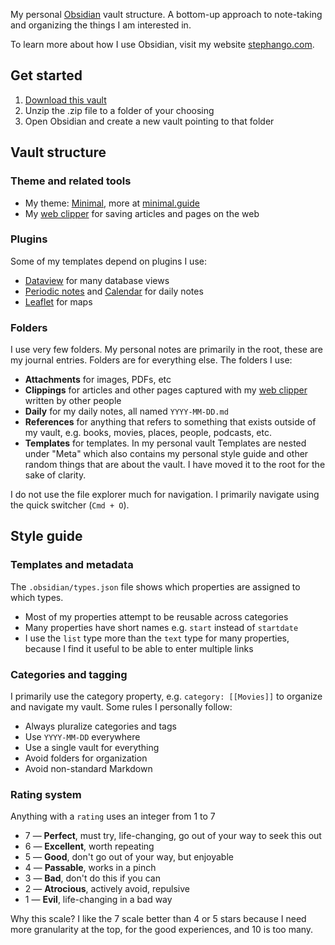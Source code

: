 My personal [Obsidian](https://obsidian.md/) vault structure. A bottom-up approach to note-taking and organizing the things I am interested in.

To learn more about how I use Obsidian, visit my website [stephango.com](https://stephango.com/topics/obsidian/).

## Get started

1. [Download this vault](https://github.com/kepano/kepano-obsidian/archive/refs/heads/main.zip)
2. Unzip the .zip file to a folder of your choosing
3. Open Obsidian and create a new vault pointing to that folder

## Vault structure

### Theme and related tools

- My theme: [Minimal](https://github.com/kepano/obsidian-minimal), more at [minimal.guide](https://minimal.guide)
- My [web clipper](https://stephango.com/obsidian-web-clipper) for saving articles and pages on the web

### Plugins

Some of my templates depend on plugins I use:

- [Dataview](https://github.com/blacksmithgu/obsidian-dataview) for many database views
- [Periodic notes](https://github.com/liamcain/obsidian-periodic-notes) and [Calendar](https://github.com/liamcain/obsidian-calendar-plugin) for daily notes
- [Leaflet](https://github.com/javalent/obsidian-leaflet) for maps

### Folders

I use very few folders. My personal notes are primarily in the root, these are my journal entries. Folders are for everything else. The folders I use:

- **Attachments** for images, PDFs, etc
- **Clippings** for articles and other pages captured with my [web clipper](https://stephango.com/obsidian-web-clipper) written by other people
- **Daily** for my daily notes, all named `YYYY-MM-DD.md`
- **References** for anything that refers to something that exists outside of my vault, e.g. books, movies, places, people, podcasts, etc.
- **Templates** for templates. In my personal vault Templates are nested under "Meta" which also contains my personal style guide and other random things that are about the vault. I have moved it to the root for the sake of clarity.

I do not use the file explorer much for navigation. I primarily navigate using the quick switcher (`Cmd + O`).

## Style guide
### Templates and metadata

The `.obsidian/types.json` file shows which properties are assigned to which types. 

- Most of my properties attempt to be reusable across categories
- Many properties have short names e.g. `start` instead of `startdate`
- I use the `list` type more than the `text` type for many properties, because I find it useful to be able to enter multiple links

### Categories and tagging

I primarily use the category property, e.g. `category: [[Movies]]` to organize and navigate my vault. Some rules I personally follow:

- Always pluralize categories and tags
- Use `YYYY-MM-DD` everywhere
- Use a single vault for everything
- Avoid folders for organization
- Avoid non-standard Markdown

### Rating system

Anything with a `rating` uses an integer from 1 to 7

  - 7 — **Perfect**, must try, life-changing, go out of your way to seek this out
  - 6 — **Excellent**, worth repeating
  - 5 — **Good**, don't go out of your way, but enjoyable
  - 4 — **Passable**, works in a pinch
  - 3 — **Bad**, don't do this if you can
  - 2 — **Atrocious**, actively avoid, repulsive
  - 1 — **Evil**, life-changing in a bad way

Why this scale? I like the 7 scale better than 4 or 5 stars because I need more granularity at the top, for the good experiences, and 10 is too many.